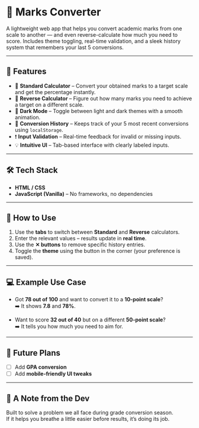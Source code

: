 # 🎯 Marks Converter

A lightweight web app that helps you convert academic marks from one scale to another — and even reverse-calculate how much you need to score. Includes theme toggling, real-time validation, and a sleek history system that remembers your last 5 conversions.

---

## 🚀 Features

- 🔢 **Standard Calculator** – Convert your obtained marks to a target scale and get the percentage instantly.
- 🔁 **Reverse Calculator** – Figure out how many marks you need to achieve a target on a different scale.
- 🌙 **Dark Mode** – Toggle between light and dark themes with a smooth animation.
- 📜 **Conversion History** – Keeps track of your 5 most recent conversions using `localStorage`.
- ❗ **Input Validation** – Real-time feedback for invalid or missing inputs.
- 💡 **Intuitive UI** – Tab-based interface with clearly labeled inputs.

---

## 🛠️ Tech Stack

- **HTML / CSS**
- **JavaScript (Vanilla)** – No frameworks, no dependencies

---

## 🧰 How to Use

1. Use the **tabs** to switch between **Standard** and **Reverse** calculators.
2. Enter the relevant values – results update in **real time**.
3. Use the **✕ buttons** to remove specific history entries.
4. Toggle the **theme** using the button in the corner (your preference is saved).

---

## 💻 Example Use Case

- Got **78 out of 100** and want to convert it to a **10-point scale**?  
  ➡️ It shows **7.8** and **78%**.

- Want to score **32 out of 40** but on a different **50-point scale**?  
  ➡️ It tells you how much you need to aim for.

---

## 🧪 Future Plans

- [ ] Add **GPA conversion**
- [ ] Add **mobile-friendly UI tweaks**

---

## 🙌 A Note from the Dev

Built to solve a problem we all face during grade conversion season.  
If it helps you breathe a little easier before results, it’s doing its job.
